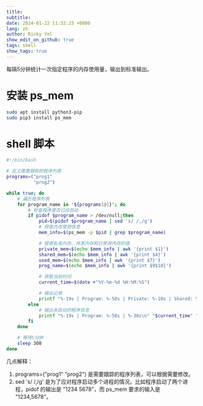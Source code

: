 ```yaml
---
title: 
subtitle:
date: 2024-01-22 11:32:23 +0800
lang: zh
author: Ricky Yel
show_edit_on_github: true
tags: shell
show_tags: true
---
```


每隔5分钟统计一次指定程序的内存使用量，输出到标准输出。
<!--more-->


# 安装 ps_mem

```bash
sudo apt install python3-pip
sudo pip3 install ps_mem
```

# shell 脚本

```bash
#!/bin/bash

# 定义需要跟踪的程序列表
programs=("prog1"
          "prog2")

while true; do
    # 遍历程序列表
    for program_name in "${programs[@]}"; do
        # 检查程序是否已经启动
        if pidof $program_name > /dev/null;then
            pid=$(pidof $program_name | sed 's/ /,/g')
            # 获取内存使用信息
            mem_info=$(ps_mem -p $pid | grep $program_name)

            # 提取私有内存、共享内存和已使用内存的值
            private_mem=$(echo $mem_info | awk '{print $1}')
            shared_mem=$(echo $mem_info | awk '{print $4}')
            used_mem=$(echo $mem_info | awk '{print $7}')
            prog_name=$(echo $mem_info | awk '{print $9$10}')

            # 获取当前时间
            current_time=$(date +"%Y-%m-%d %H:%M:%S")

            # 输出记录
            printf "%-19s | Program: %-50s | Private: %-10s | Shared: %-10s | Used: %-10s\n" "$current_time" "$prog_name" "$private_mem" "$shared_mem" "$used_mem"
        else
            # 输出未启动的程序信息
            printf "%-19s | Program: %-50s | %-30s\n" "$current_time" "$program_name" "Program is not running."
        fi
    done

    # 等待5分钟
    sleep 300
done
```

几点解释：

1. programs=("prog1" "prog2") 是需要跟踪的程序列表，可以根据需要修改。
2. sed 's/ /,/g' 是为了应对程序启动多个进程的情况。比如程序启动了两个进程，pidof 的输出是 "1234 5678"，而 ps_mem 要求的输入是 "1234,5678"。
